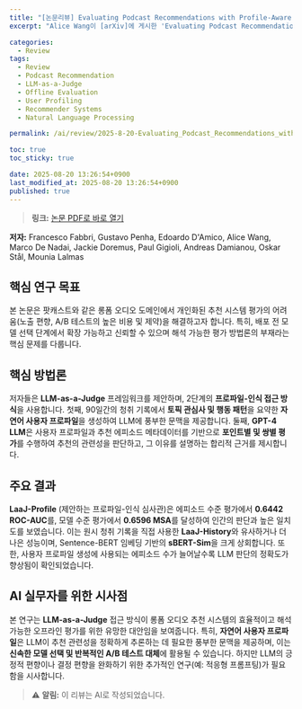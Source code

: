 ```yaml
---
title: "[논문리뷰] Evaluating Podcast Recommendations with Profile-Aware LLM-as-a-Judge"
excerpt: "Alice Wang이 [arXiv]에 게시한 'Evaluating Podcast Recommendations with Profile-Aware LLM-as-a-Judge' 논문에 대한 자세한 리뷰입니다."

categories:
  - Review
tags:
  - Review
  - Podcast Recommendation
  - LLM-as-a-Judge
  - Offline Evaluation
  - User Profiling
  - Recommender Systems
  - Natural Language Processing

permalink: /ai/review/2025-8-20-Evaluating_Podcast_Recommendations_with_Profile-Aware_LLM-as-a-Judge/

toc: true
toc_sticky: true

date: 2025-08-20 13:26:54+0900
last_modified_at: 2025-08-20 13:26:54+0900
published: true
---
```

> **링크:** [논문 PDF로 바로 열기](https://arxiv.org/abs/2508.08777)

**저자:** Francesco Fabbri, Gustavo Penha, Edoardo D'Amico, Alice Wang, Marco De Nadai, Jackie Doremus, Paul Gigioli, Andreas Damianou, Oskar Stål, Mounia Lalmas



## 핵심 연구 목표
본 논문은 팟캐스트와 같은 롱폼 오디오 도메인에서 개인화된 추천 시스템 평가의 어려움(노출 편향, A/B 테스트의 높은 비용 및 제약)을 해결하고자 합니다. 특히, 배포 전 모델 선택 단계에서 확장 가능하고 신뢰할 수 있으며 해석 가능한 평가 방법론의 부재라는 핵심 문제를 다룹니다.

## 핵심 방법론
저자들은 **LLM-as-a-Judge** 프레임워크를 제안하며, 2단계의 **프로파일-인식 접근 방식**을 사용합니다. 첫째, 90일간의 청취 기록에서 **토픽 관심사 및 행동 패턴**을 요약한 **자연어 사용자 프로파일**을 생성하여 LLM에 풍부한 문맥을 제공합니다. 둘째, **GPT-4 LLM**은 사용자 프로파일과 추천 에피소드 메타데이터를 기반으로 **포인트별 및 쌍별 평가**를 수행하여 추천의 관련성을 판단하고, 그 이유를 설명하는 합리적 근거를 제시합니다.

## 주요 결과
**LaaJ-Profile** (제안하는 프로파일-인식 심사관)은 에피소드 수준 평가에서 **0.6442 ROC-AUC**를, 모델 수준 평가에서 **0.6596 MSA**를 달성하여 인간의 판단과 높은 일치도를 보였습니다. 이는 원시 청취 기록을 직접 사용한 **LaaJ-History**와 유사하거나 더 나은 성능이며, Sentence-BERT 임베딩 기반의 **sBERT-Sim**을 크게 상회합니다. 또한, 사용자 프로파일 생성에 사용되는 에피소드 수가 늘어날수록 LLM 판단의 정확도가 향상됨이 확인되었습니다.

## AI 실무자를 위한 시사점
본 연구는 **LLM-as-a-Judge** 접근 방식이 롱폼 오디오 추천 시스템의 효율적이고 해석 가능한 오프라인 평가를 위한 유망한 대안임을 보여줍니다. 특히, **자연어 사용자 프로파일**은 LLM이 추천 관련성을 정확하게 추론하는 데 필요한 풍부한 문맥을 제공하며, 이는 **신속한 모델 선택 및 반복적인 A/B 테스트 대체**에 활용될 수 있습니다. 하지만 LLM의 긍정적 편향이나 결정 편향을 완화하기 위한 추가적인 연구(예: 적응형 프롬프팅)가 필요함을 시사합니다.

> ⚠️ **알림:** 이 리뷰는 AI로 작성되었습니다.